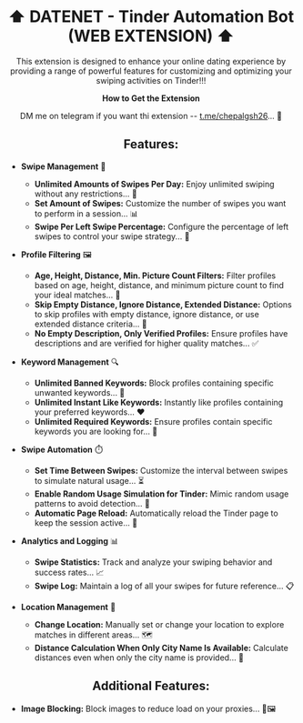 <h1 align="center"> ⬆️ DATENET - Tinder Automation Bot (WEB EXTENSION) ⬆️ </h1>

<p align="center">This extension is designed to enhance your online dating experience by providing a range of powerful features for customizing and optimizing your swiping activities on Tinder!!!</p>

<p align="center"> <strong> How to Get the Extension </strong> </p>
<p align="center"> DM me on telegram if you want thi extension --
<a href="https://t.me/chepalgsh26">t.me/chepalgsh26</a>... 📲 </p>

<h2 align="center"> Features: </h2>

- **Swipe Management** 💫
  - **Unlimited Amounts of Swipes Per Day:** Enjoy unlimited swiping without any restrictions... 🔄
  - **Set Amount of Swipes:** Customize the number of swipes you want to perform in a session... 📊
  - **Swipe Per Left Swipe Percentage:** Configure the percentage of left swipes to control your swipe strategy... 🔀

- **Profile Filtering** 🖼️
  - **Age, Height, Distance, Min. Picture Count Filters:** Filter profiles based on age, height, distance, and minimum picture count to find your ideal matches... 📸
  - **Skip Empty Distance, Ignore Distance, Extended Distance:** Options to skip profiles with empty distance, ignore distance, or use extended distance criteria... 🍕
  - **No Empty Description, Only Verified Profiles:** Ensure profiles have descriptions and are verified for higher quality matches... ✅

- **Keyword Management** 🔍
  - **Unlimited Banned Keywords:** Block profiles containing specific unwanted keywords... 🚫
  - **Unlimited Instant Like Keywords:** Instantly like profiles containing your preferred keywords... ❤️
  - **Unlimited Required Keywords:** Ensure profiles contain specific keywords you are looking for... 📝

- **Swipe Automation** ⏱️
  - **Set Time Between Swipes:** Customize the interval between swipes to simulate natural usage... ⏳
  - **Enable Random Usage Simulation for Tinder:** Mimic random usage patterns to avoid detection... 🎲
  - **Automatic Page Reload:** Automatically reload the Tinder page to keep the session active... 🔄

- **Analytics and Logging** 📊
  - **Swipe Statistics:** Track and analyze your swiping behavior and success rates... 📈
  - **Swipe Log:** Maintain a log of all your swipes for future reference... 📋

- **Location Management** 📍
  - **Change Location:** Manually set or change your location to explore matches in different areas... 🗺️
  - **Distance Calculation When Only City Name Is Available:** Calculate distances even when only the city name is provided... 🌆

<h2 align="center"> Additional Features: </h2>

- **Image Blocking:** Block images to reduce load on your proxies... 🚫🖼️
